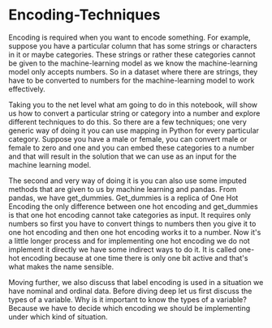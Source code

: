 # Encoding-Techniques
Encoding is required when you want to encode something. For example, suppose you have a particular column that has some strings or characters in it or maybe categories. These strings or rather these categories cannot be given to the machine-learning model  as we know the machine-learning model only accepts numbers. So in a dataset where there are strings, they have to be converted to numbers for the machine-learning model to work effectively. 

Taking you to the net level what am going to do in this notebook, will show us how to convert a particular string or category into a number and explore different techniques to do this. So there are a few techniques; one very generic way of doing it you can use mapping in Python for every particular category. Suppose you have a male or female, you can convert male or female to zero and one and you can embed these categories to a number and that will result in the solution that we can use as an input for the machine learning model.

The second and very way of doing it is you can also use some imputed methods that are given to us by machine learning and pandas. From pandas, we have get_dummies. Get_dummies is a replica of One Hot  Encoding the only difference between one hot encoding and get_dummies is that one hot encoding cannot take categories as input. It requires only numbers so first you have to convert things to numbers then you give it to one hot encoding and then one hot encoding works it to a number. Now it's a little longer process and for implementing one hot encoding we do not implement it directly we have some indirect ways to do it. It is called one-hot encoding because at one time there is only one bit active and that's what makes the name sensible.

Moving further, we also discuss that label encoding is used in a situation we have nominal and ordinal data. Before diving deep let us first discuss the types of a variable. Why is it important to know the types of a variable? Because we have to decide which encoding we should be implementing under which kind of situation.
